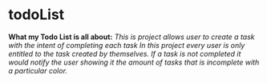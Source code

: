 # todoList
 **What my Todo List is all about:**
  _This is project allows user to create a task with the intent of completing each task
 In this project every user is only entitled to the task created by themselves.
 If a task is not completed it would notify the user showing it the amount of tasks that is incomplete with a particular color._
